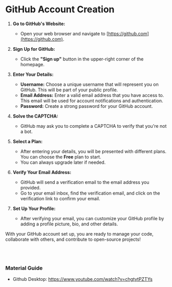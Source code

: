 # **GitHub Account Creation**

1. **Go to GitHub's Website:**

   - Open your web browser and navigate to [https://github.com](https://github.com).

2. **Sign Up for GitHub:**

   - Click the **"Sign up"** button in the upper-right corner of the homepage.

3. **Enter Your Details:**
   - **Username:** Choose a unique username that will represent you on GitHub. This will be part of your public profile.
   - **Email Address:** Enter a valid email address that you have access to. This email will be used for account notifications and authentication.
   - **Password:** Create a strong password for your GitHub account.
4. **Solve the CAPTCHA:**

   - GitHub may ask you to complete a CAPTCHA to verify that you're not a bot.

5. **Select a Plan:**

   - After entering your details, you will be presented with different plans. You can choose the **Free** plan to start.
   - You can always upgrade later if needed.

6. **Verify Your Email Address:**

   - GitHub will send a verification email to the email address you provided.
   - Go to your email inbox, find the verification email, and click on the verification link to confirm your email.

7. **Set Up Your Profile:**
   - After verifying your email, you can customize your GitHub profile by adding a profile picture, bio, and other details.

With your GitHub account set up, you are ready to manage your code, collaborate with others, and contribute to open-source projects!

<br>
<br>

### Material Guide

- Github Desktop: https://www.youtube.com/watch?v=chgtytPZTYs
